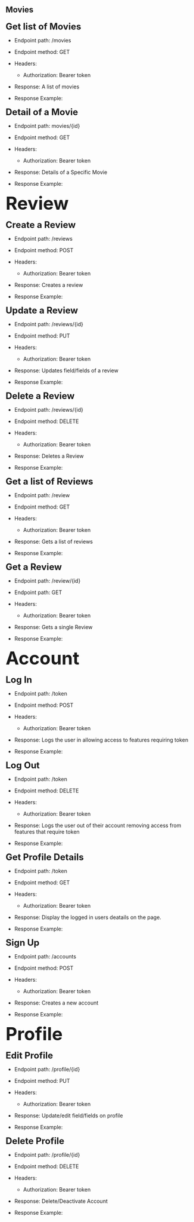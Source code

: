 ## Movies

<font size =5>**Get list of Movies**</font>
 * Endpoint path: /movies
 * Endpoint method: GET

 * Headers:
    * Authorization: Bearer token

 * Response: A list of movies
 * Response Example:

<font size =5>**Detail of a Movie**</font>
 * Endpoint path: movies/{id}
 * Endpoint method: GET

 * Headers:
    * Authorization: Bearer token

 * Response: Details of a Specific Movie
 * Response Example:

<font size =10>**Review** </font>

<font size =5>**Create a Review**</font>
 * Endpoint path: /reviews
 * Endpoint method: POST

 * Headers:
    * Authorization: Bearer token

 * Response: Creates a review
 * Response Example:

<font size =5>**Update a Review**</font>
 * Endpoint path: /reviews/{id}
 * Endpoint method: PUT

 * Headers:
    * Authorization: Bearer token

 * Response: Updates field/fields of a review
 * Response Example:

<font size =5>**Delete a Review**</font>
 * Endpoint path: /reviews/{id}
 * Endpoint method: DELETE

 * Headers:
    * Authorization: Bearer token

 * Response: Deletes a Review
 * Response Example:

<font size =5>**Get a list of Reviews**</font>
 * Endpoint path: /review
 * Endpoint method: GET

 * Headers:
    * Authorization: Bearer token

 * Response: Gets a list of reviews
 * Response Example:

 <font size =5>**Get a Review**</font>
 * Endpoint path: /review/{id}
 * Endpoint path: GET

 * Headers:
    * Authorization: Bearer token

 * Response: Gets a single Review
 * Response Example:

<font size =10>**Account**</font>

<font size =5>**Log In**</font>
 * Endpoint path: /token
 * Endpoint method: POST

 * Headers:
    * Authorization: Bearer token

 * Response: Logs the user in allowing access to features requiring token
 * Response Example:

<font size =5>**Log Out**</font>
  * Endpoint path: /token
 * Endpoint method: DELETE

 * Headers:
    * Authorization: Bearer token

 * Response: Logs the user out of their account removing access from features that require token
 * Response Example:

 <font size =5>**Get Profile Details**</font>
  * Endpoint path: /token
 * Endpoint method: GET

 * Headers:
    * Authorization: Bearer token

 * Response: Display the logged in users deatails on the page.
 * Response Example:

 <font size =5>**Sign Up**</font>
 * Endpoint path: /accounts
 * Endpoint method: POST

 * Headers:
    * Authorization: Bearer token

 * Response: Creates a new account
 * Response Example:

<font size =10>**Profile**</font>

<font size =5>**Edit Profile**</font>
 * Endpoint path: /profile/{id}
 * Endpoint method: PUT

 * Headers:
    * Authorization: Bearer token

 * Response: Update/edit field/fields on profile
 * Response Example:

<font size =5>**Delete Profile**</font>
 * Endpoint path: /profile/{id}
 * Endpoint method: DELETE

 * Headers:
    * Authorization: Bearer token

 * Response: Delete/Deactivate Account
 * Response Example:
